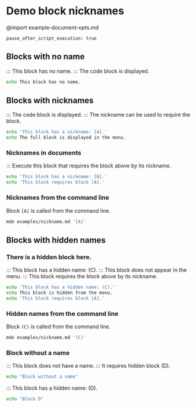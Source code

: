 # Demo block nicknames

@import example-document-opts.md
```opts :(document_opts)
pause_after_script_execution: true
```

## Blocks with no name
::: This block has no name.
::: The code block is displayed.

```bash
echo This block has no name.
```

## Blocks with nicknames
::: The code block is displayed.
::: The nickname can be used to require the block.

```bash :[A]
echo 'This block has a nickname: [A].'
echo The full block is displayed in the menu.
```

### Nicknames in documents
::: Execute this block that requires the block above by its nickname.
```bash :[B] +[A]
echo 'This block has a nickname: [B].'
echo 'This block requires block [A].'
```

### Nicknames from the command line
Block `[A]` is called from the command line.
```bash
mde examples/nickname.md '[A]'
```

## Blocks with hidden names
### There is a hidden block here.
::: This block has a hidden name: (C).
::: This block does not appear in the menu.
::: This block requires the block above by its nickname.
```bash :(C) +[A]
echo 'This block has a hidden name: (C).'
echo This block is hidden from the menu.
echo 'This block requires block [A].'
```

### Hidden names from the command line
Block `(C)` is called from the command line.
```bash
mde examples/nickname.md '(C)'
```

### Block without a name
::: This block does not have a name.
::: It requires hidden block (D).
```bash +(D)
echo "Block without a name"
```
::: This block has a hidden name: (D).
```bash :(D)
echo "Block D"
```
